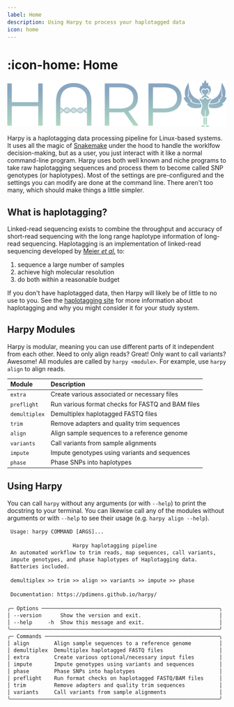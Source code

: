 ```yaml
---
label: Home
description: Using Harpy to process your haplotagged data
icon: home
---
```


# :icon-home: Home

![](static/logo.png)

Harpy is a haplotagging data processing pipeline for Linux-based systems. It uses all the 
magic of [Snakemake](https://snakemake.readthedocs.io/en/stable/) under the hood to handle 
the worklfow decision-making, but as a user, you just interact with it like a normal command-line 
program. Harpy uses both well known and niche programs to take raw haplotagging sequences and process
them to become called SNP genotypes (or haplotypes). Most of the settings are pre-configured and the settings you
can modify are done at the command line. There aren't too many, which should make things a little simpler. 

## What is haplotagging?
Linked-read sequencing exists to combine the throughput and accuracy of short-read
sequencing with the long range haplotype information of long-read sequencing.
Haplotagging is an implementation of linked-read sequencing developed by
[Meier _et al._](https://doi.org/10.1073/pnas.2015005118) to:

1. sequence a large number of samples
2. achieve high molecular resolution
3. do both within a reasonable budget

If you don't have haplotagged data, then Harpy will likely be of little to no use to you. See the [haplotagging site](http://fml.tuebingen.mpg.de/chan-group/haplotagging/)
for more information about haplotagging and why you might consider it for your study system.


## Harpy Modules
Harpy is modular, meaning you can use different parts of it independent from each other. Need to only align reads?
Great! Only want to call variants? Awesome! All modules are called by `harpy <module>`. For example, use `harpy align` to align reads.

| Module        | Description                                   |
|:--------------|:----------------------------------------------|
| `extra`       | Create various associated or necessary files  |
| `preflight`   | Run various format checks for FASTQ and BAM files |
| `demultiplex` | Demultiplex haplotagged FASTQ files           |
| `trim`        | Remove adapters and quality trim sequences    |
| `align`       | Align sample sequences to a reference genome  |
| `variants`    | Call variants from sample alignments          |
| `impute`      | Impute genotypes using variants and sequences |
| `phase`       | Phase SNPs into haplotypes                    |


## Using Harpy
You can call `harpy` without any arguments (or with `--help`) to print the docstring to your terminal. You can likewise call any of the modules without arguments or with `--help` to see their usage  (e.g. `harpy align --help`).
``` harpy --help                                                      
 Usage: harpy COMMAND [ARGS]...                     
                                                              
                     Harpy haplotagging pipeline                     
 An automated workflow to trim reads, map sequences, call variants,  
 impute genotypes, and phase haplotypes of Haplotagging data.        
 Batteries included.                                                 
                                                                     
 demultiplex >> trim >> align >> variants >> impute >> phase                        
                                                                     
 Documentation: https://pdimens.github.io/harpy/                     
                                                                     
╭─ Options ─────────────────────────────────────────────────────────╮
│ --version      Show the version and exit.                         │
│ --help     -h  Show this message and exit.                        │
╰───────────────────────────────────────────────────────────────────╯
╭─ Commands ────────────────────────────────────────────────────────╮
│ align        Align sample sequences to a reference genome         │
│ demultiplex  Demultiplex haplotagged FASTQ files                  │
│ extra        Create various optional/necessary input files        │
│ impute       Impute genotypes using variants and sequences        │
│ phase        Phase SNPs into haplotypes                           │
│ preflight    Run format checks on haplotagged FASTQ/BAM files     │
│ trim         Remove adapters and quality trim sequences           │
│ variants     Call variants from sample alignments                 │
╰───────────────────────────────────────────────────────────────────╯
```
